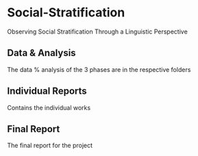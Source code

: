 # Social-Stratification

Observing Social Stratification Through a Linguistic Perspective

## Data & Analysis

The data % analysis of the 3 phases are in the respective folders

## Individual Reports

Contains the individual works

## Final Report

The final report for the project
